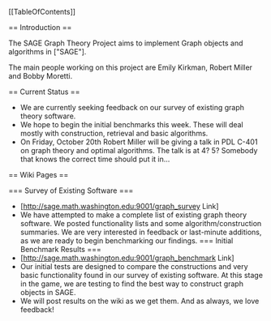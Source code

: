 [[TableOfContents]]

==  Introduction ==

The SAGE Graph Theory Project aims to implement Graph objects and algorithms in ["SAGE"].

The main people working on this project are Emily Kirkman, Robert Miller and Bobby Moretti.

== Current Status ==

 * We are currently seeking feedback on our survey of existing graph theory software.
 * We hope to begin the initial benchmarks this week.  These will deal mostly with construction, retrieval and basic algorithms.
 * On Friday, October 20th Robert Miller will be giving a talk in PDL C-401 on graph theory and optimal algorithms.  The talk is at 4? 5?  Somebody that knows the correct time should put it in...

== Wiki Pages ==

=== Survey of Existing Software ===
 * [http://sage.math.washington.edu:9001/graph_survey Link]
 * We have attempted to make a complete list of existing graph theory software. We posted functionality lists and some algorithm/construction summaries. We are very interested in feedback or last-minute additions, as we are ready to begin benchmarking our findings.
=== Initial Benchmark Results ===
 * [http://sage.math.washington.edu:9001/graph_benchmark Link]
 * Our initial tests are designed to compare the constructions and very basic functionality found in our survey of existing software. At this stage in the game, we are testing to find the best way to construct graph objects in SAGE.
 * We will post results on the wiki as we get them. And as always, we love feedback!
